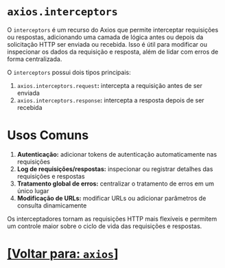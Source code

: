 # `axios.interceptors`

O `interceptors` é um recurso do Axios que permite interceptar requisições ou respostas, adicionando uma camada de lógica antes ou depois da solicitação HTTP ser enviada ou recebida. Isso é útil para modificar ou inspecionar os dados da requisição e resposta, além de lidar com erros de forma centralizada.

O `interceptors` possui dois tipos principais:

1. `axios.interceptors.request`**:** intercepta a requisição antes de ser enviada
2. `axios.interceptors.response`**:** intercepta a resposta depois de ser recebida

# Usos Comuns

1. **Autenticação:** adicionar tokens de autenticação automaticamente nas requisições
2. **Log de requisições/respostas:** inspecionar ou registrar detalhes das requisições e respostas
3. **Tratamento global de erros:** centralizar o tratamento de erros em um único lugar
4. **Modificação de URLs:** modificar URLs ou adicionar parâmetros de consulta dinamicamente

Os interceptadores tornam as requisições HTTP mais flexíveis e permitem um controle maior sobre o ciclo de vida das requisições e respostas.

# [[Voltar para: `axios`]](./1-axios.md)